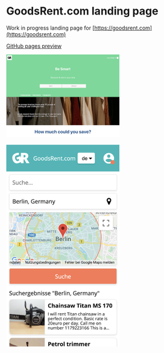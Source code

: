 # GoodsRent.com landing page

Work in progress landing page for [https://goodsrent.com](https://goodsrent.com)

[GitHub pages preview](https://karolinahamerszmidt.github.io/goodsrent/)

<img src="./goodsrent-desktop.png" width="300" />
<br />
<br />
<img src="./goodsrent-mobile.png" width="300" />
